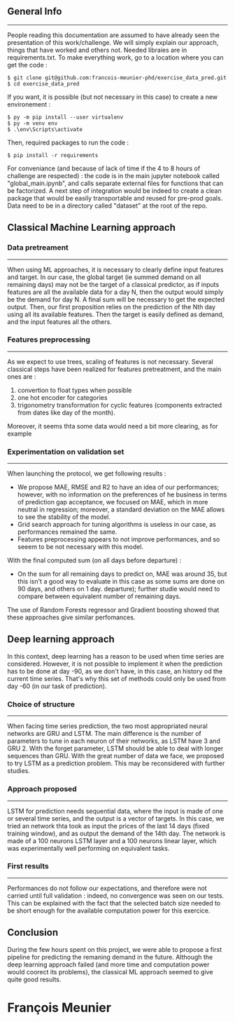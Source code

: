 ## General Info
***
People reading this documentation are assumed to have already seen the presentation of this work/challenge.
We will simply explain our approach, things that have worked and others not.
Needed libraies are in requirements.txt.
To make everything work, go to a location where you can get the code :
```
$ git clone git@github.com:francois-meunier-phd/exercise_data_pred.git
$ cd exercise_data_pred
```
If you want, it is possible (but not necessary in this case) to create a new environement :
```
$ py -m pip install --user virtualenv
$ py -m venv env
$ .\env\Scripts\activate
```
Then, required packages to run the code :
```
$ pip install -r requirements
```
For conveniance (and because of lack of time if the 4 to 8 hours of challenge are respected) : the code is in the main jupyter notebook called "global_main.ipynb", and calls separate external files for functions that can be factorized.
A next step of integration would be indeed to create a clean package that would be easily transportable and reused for pre-prod goals.
Data need to be in a directory called "dataset" at the root of the repo.

## Classical Machine Learning approach
### Data pretreament
***
When using ML approaches, it is necessary to clearly define input features and target.
In our case, the global target (ie summed demand on all remaining days) may not be the target of a classical predictor, as if inputs features are all the available data for a day N, then the output would simply be the demand for day N. A final sum will be necessary to get the expected output.
Then, our first proposition relies on the prediction of the Nth day using all its available features.
Then the target is easily defined as demand, and the input features all the others.

### Features preprocessing
***
As we expect to use trees, scaling of features is not necessary.
Several classical steps have been realized for features pretreatment, and the main ones are :
1. convertion to float types when possible
2. one hot encoder for categories
3. trigonometry transformation for cyclic features (components extracted from dates like day of the month).

Moreover, it seems thta some data would need a bit more clearing, as for example

### Experimentation on validation set
***
When launching the protocol, we get following results :
 * We propose MAE, RMSE and R2 to have an idea of our performances; however, with no information on the preferences of he business in terms of prediction gap acceptance, we focused on MAE, which in more neutral in regression; moreover, a standard deviation on the MAE allows to see the stability of the model.
 * Grid search approach for tuning algorithms is useless in our case, as performances remained the same.
 * Features preprocessing appears to not improve performances, and so seeem to be not necessary with this model.

With the final computed sum (on all days before departure) :
 * On the sum for all remaining days to predict on, MAE was around 35, but this isn't a good way to evaluate in this case as some sums are done on 90 days, and others on 1 day. departure); further studie would need to compare between equivalent number of remaining days. 

The use of Random Forests regressor and Gradient boosting showed that these approaches give similar perfomances.

## Deep learning approach
In this context, deep learning has a reason to be used when time series are considered. However, it is not possible to implement it when the prediction has to be done at day -90, as we don't have, in this case, an history od the current time series. That's why this set of methods could only be used from day -60 (in our task of prediction).
### Choice of structure
***
When facing time series prediction, the two most appropriated neural networks are GRU and LSTM. The main difference is the number of parameters to tune in each neuron of their networks, as LSTM have 3 and GRU 2. With the forget parameter, LSTM should be able to deal with longer sequences than GRU. With the great number of data we face, we proposed to try LSTM as a prediction problem. 
This may be reconsidered with further studies.

### Approach proposed
***
LSTM for prediction needs sequential data, where the input is made of one or several time series, and the output is a vector of targets.
In this case, we tried an network thta took as input the prices of the last 14 days (fixed training window), and as output the demand of the 14th day.
The network is made of a 100 neurons LSTM layer and a 100 neurons linear layer, which was experimentally well performing on equivalent tasks.


### First results
***
Performances do not follow our expectations, and therefore were not carried until full validation : indeed, no convergence was seen on our tests. This can be explained with the fact that the selected batch size needed to be short enough for the available computation power for this exercice.

## Conclusion
During the few hours spent on this project, we were able to propose a first pipeline for predicting the remaning demand in the future. Although the deep learning approach failed (and more time and computation power would coorect its problems), the classical ML approach seemed to give quite good results.

# François Meunier